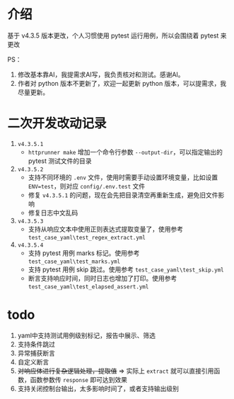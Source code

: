# 介绍
基于 v4.3.5 版本更改，个人习惯使用 pytest 运行用例，所以会围绕着 pytest 来更改

PS：
1. 修改基本靠AI，我提需求AI写，我负责核对和测试。感谢AI。
2. 作者对 python 版本不更新了，欢迎一起更新 python 版本，可以提需求，我尽量更新。

# 二次开发改动记录
1. `v4.3.5.1`
    * `httprunner make` 增加一个命令行参数 `--output-dir`，可以指定输出的 pytest 测试文件的目录
2. `v4.3.5.2`
    * 支持不同环境的 `.env` 文件，使用时需要手动设置环境变量，比如设置 `ENV=test`，则对应 `config/.env.test` 文件
    * 修复 `v4.3.5.1` 的问题，现在会先把目录清空再重新生成，避免旧文件影响
    * 修复日志中文乱码
3. `v4.3.5.3`
    * 支持从响应文本中使用正则表达式提取变量了，使用参考 `test_case_yaml\test_regex_extract.yml`
4. `v4.3.5.4`
    * 支持 pytest 用例 marks 标记。使用参考 `test_case_yaml\test_marks.yml`
    * 支持 pytest 用例 skip 跳过。使用参考 `test_case_yaml\test_skip.yml`
    * 断言支持响应时间，同时日志也增加了打印。使用参考 `test_case_yaml\test_elapsed_assert.yml`

# todo
1. yaml中支持测试用例级别标记，报告中展示、筛选
2. 支持条件跳过
3. 异常捕获断言
4. 自定义断言
5. ~~对响应体进行复杂逻辑处理，提取值~~  => 实际上 `extract` 就可以直接引用函数，函数参数传 `response` 即可达到效果
6. 支持关闭控制台输出，太多影响时间了，或者支持输出级别
